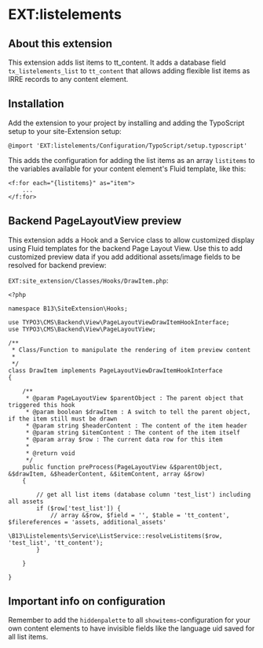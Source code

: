 # EXT:listelements #

## About this extension

This extension adds list items to tt_content. It adds a database field `tx_listelements_list` to `tt_content` that 
allows adding flexible list items as IRRE records to any content element.

## Installation

Add the extension to your project by installing and adding the TypoScript setup to your site-Extension setup:

```
@import 'EXT:listelements/Configuration/TypoScript/setup.typoscript'
```

This adds the configuration for adding the list items as an array `listitems` to the variables available for your 
content element's Fluid template, like this:

```
<f:for each="{listitems}" as="item">
    ...    
</f:for>
```

## Backend PageLayoutView preview

This extension adds a Hook and a Service class to allow customized display using Fluid templates for the backend Page
Layout View. Use this to add customized preview data if you add additional assets/image fields to be resolved for 
backend preview:

`EXT:site_extension/Classes/Hooks/DrawItem.php`:

```
<?php

namespace B13\SiteExtension\Hooks;

use TYPO3\CMS\Backend\View\PageLayoutViewDrawItemHookInterface;
use TYPO3\CMS\Backend\View\PageLayoutView;

/**
 * Class/Function to manipulate the rendering of item preview content
 *
 */
class DrawItem implements PageLayoutViewDrawItemHookInterface
{

    /**
     * @param PageLayoutView $parentObject : The parent object that triggered this hook
     * @param boolean $drawItem : A switch to tell the parent object, if the item still must be drawn
     * @param string $headerContent : The content of the item header
     * @param string $itemContent : The content of the item itself
     * @param array $row : The current data row for this item
     *
     * @return void
     */
    public function preProcess(PageLayoutView &$parentObject, &$drawItem, &$headerContent, &$itemContent, array &$row)
    {

        // get all list items (database column 'test_list') including all assets
        if ($row['test_list']) {
            // array &$row, $field = '', $table = 'tt_content', $filereferences = 'assets, additional_assets'
            \B13\Listelements\Service\ListService::resolveListitems($row, 'test_list', 'tt_content');
        }

    }

}
```

## Important info on configuration

Remember to add the `hiddenpalette` to all `showitems`-configuration for your own content elements to have invisible
fields like the language uid saved for all list items.

